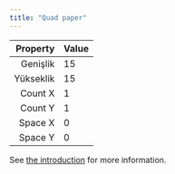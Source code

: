```yaml
---
title: "Quad paper"
---
```


|  Property | Value |
| ---------:|:----- |
|  Genişlik | 15    |
| Yükseklik | 15    |
|   Count X | 1     |
|   Count Y | 1     |
|   Space X | 0     |
|   Space Y | 0     |

See [the introduction](intro) for more information.
